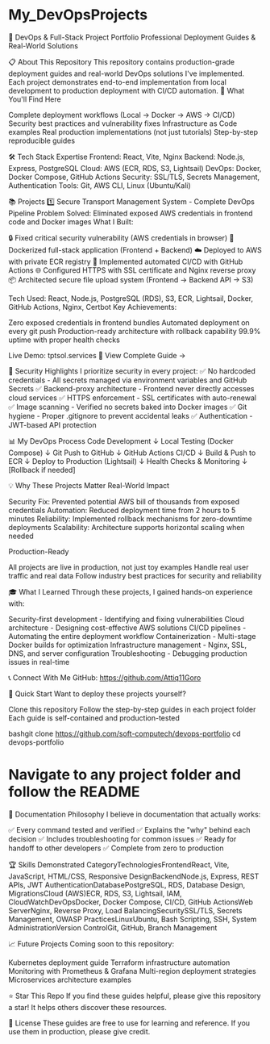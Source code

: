 # My_DevOpsProjects

🚀 DevOps & Full-Stack Project Portfolio
Professional Deployment Guides & Real-World Solutions

📋 About This Repository
This repository contains production-grade deployment guides and real-world DevOps solutions I've implemented. Each project demonstrates end-to-end implementation from local development to production deployment with CI/CD automation.
🎯 What You'll Find Here

Complete deployment workflows (Local → Docker → AWS → CI/CD)
Security best practices and vulnerability fixes
Infrastructure as Code examples
Real production implementations (not just tutorials)
Step-by-step reproducible guides


🛠️ Tech Stack Expertise
Frontend: React, Vite, Nginx
Backend: Node.js, Express, PostgreSQL
Cloud: AWS (ECR, RDS, S3, Lightsail)
DevOps: Docker, Docker Compose, GitHub Actions
Security: SSL/TLS, Secrets Management, Authentication
Tools: Git, AWS CLI, Linux (Ubuntu/Kali)

📚 Projects
1️⃣ Secure Transport Management System - Complete DevOps Pipeline
Problem Solved: Eliminated exposed AWS credentials in frontend code and Docker images
What I Built:

🔒 Fixed critical security vulnerability (AWS credentials in browser)
🐳 Dockerized full-stack application (Frontend + Backend)
☁️ Deployed to AWS with private ECR registry
🔄 Implemented automated CI/CD with GitHub Actions
🌐 Configured HTTPS with SSL certificate and Nginx reverse proxy
📦 Architected secure file upload system (Frontend → Backend API → S3)

Tech Used: React, Node.js, PostgreSQL (RDS), S3, ECR, Lightsail, Docker, GitHub Actions, Nginx, Certbot
Key Achievements:

Zero exposed credentials in frontend bundles
Automated deployment on every git push
Production-ready architecture with rollback capability
99.9% uptime with proper health checks

Live Demo: tptsol.services
📖 View Complete Guide →

🔐 Security Highlights
I prioritize security in every project:
✅ No hardcoded credentials - All secrets managed via environment variables and GitHub Secrets
✅ Backend-proxy architecture - Frontend never directly accesses cloud services
✅ HTTPS enforcement - SSL certificates with auto-renewal
✅ Image scanning - Verified no secrets baked into Docker images
✅ Git hygiene - Proper .gitignore to prevent accidental leaks
✅ Authentication - JWT-based API protection

📊 My DevOps Process
Code Development
    ↓
Local Testing (Docker Compose)
    ↓
Git Push to GitHub
    ↓
GitHub Actions CI/CD
    ↓
Build & Push to ECR
    ↓
Deploy to Production (Lightsail)
    ↓
Health Checks & Monitoring
    ↓
[Rollback if needed]

💡 Why These Projects Matter
Real-World Impact

Security Fix: Prevented potential AWS bill of thousands from exposed credentials
Automation: Reduced deployment time from 2 hours to 5 minutes
Reliability: Implemented rollback mechanisms for zero-downtime deployments
Scalability: Architecture supports horizontal scaling when needed

Production-Ready

All projects are live in production, not just toy examples
Handle real user traffic and real data
Follow industry best practices for security and reliability


🎓 What I Learned
Through these projects, I gained hands-on experience with:

Security-first development - Identifying and fixing vulnerabilities
Cloud architecture - Designing cost-effective AWS solutions
CI/CD pipelines - Automating the entire deployment workflow
Containerization - Multi-stage Docker builds for optimization
Infrastructure management - Nginx, SSL, DNS, and server configuration
Troubleshooting - Debugging production issues in real-time


📞 Connect With Me
GitHub: https://github.com/Attiq11Goro


🚀 Quick Start
Want to deploy these projects yourself?

Clone this repository
Follow the step-by-step guides in each project folder
Each guide is self-contained and production-tested

bashgit clone https://github.com/soft-computech/devops-portfolio
cd devops-portfolio
# Navigate to any project folder and follow the README

📝 Documentation Philosophy
I believe in documentation that actually works:

✅ Every command tested and verified
✅ Explains the "why" behind each decision
✅ Includes troubleshooting for common issues
✅ Ready for handoff to other developers
✅ Complete from zero to production


🏆 Skills Demonstrated
CategoryTechnologiesFrontendReact, Vite, JavaScript, HTML/CSS, Responsive DesignBackendNode.js, Express, REST APIs, JWT AuthenticationDatabasePostgreSQL, RDS, Database Design, MigrationsCloud (AWS)ECR, RDS, S3, Lightsail, IAM, CloudWatchDevOpsDocker, Docker Compose, CI/CD, GitHub ActionsWeb ServerNginx, Reverse Proxy, Load BalancingSecuritySSL/TLS, Secrets Management, OWASP PracticesLinuxUbuntu, Bash Scripting, SSH, System AdministrationVersion ControlGit, GitHub, Branch Management

📈 Future Projects
Coming soon to this repository:

Kubernetes deployment guide
Terraform infrastructure automation
Monitoring with Prometheus & Grafana
Multi-region deployment strategies
Microservices architecture examples


⭐ Star This Repo
If you find these guides helpful, please give this repository a star! It helps others discover these resources.

📄 License
These guides are free to use for learning and reference. If you use them in production, please give credit.
